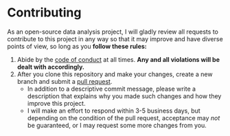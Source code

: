 # Contributing

As an open-source data analysis project, I will gladly review all requests to contribute to this project in any way so that it may improve and have diverse points of view, so long as you **follow these rules:**

1. Abide by the [code of conduct](https://github.com/alyssarose05/child_migrants/blob/main/CODE_OF_CONDUCT.md) at all times. **Any and all violations will be dealt with accordingly.**
2. After you clone this repository and make your changes, create a new branch and submit a [pull request](https://docs.github.com/en/pull-requests/collaborating-with-pull-requests/proposing-changes-to-your-work-with-pull-requests/creating-a-pull-request).
   -  In addition to a descriptive commit message, please write a description that explains why you made such changes and how they improve this project.
   -  I will make an effort to respond within 3-5 business days, but depending on the condition of the pull request, acceptance may _not_ be guaranteed, or I may request some more changes from you.
